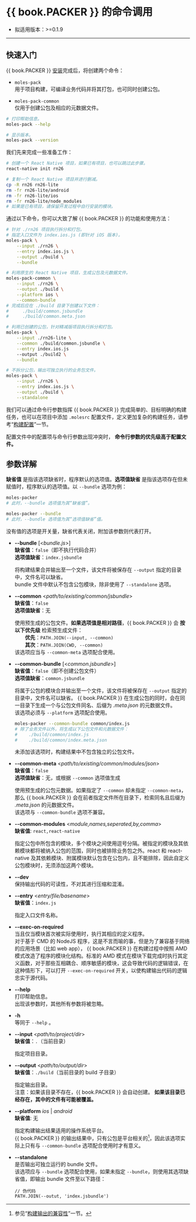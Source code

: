#   {{ book.PACKER }} 的命令调用
*   拟适用版本：>=0.1.9

---

##    快速入门

{{ book.PACKER }} [安装](moles-packer.install.md)完成后，将创建两个命令：
*   ```moles-pack```  
    用于项目构建，可编译业务代码并将其打包，也可同时创建公包。

*   ```moles-pack-common```  
    仅用于创建公包及相应的元数据文件。

```bash
# 打印帮助信息。
moles-pack --help

# 显示版本。
moles-pack --version
```

我们先来完成一些准备工作：
```bash
# 创建一个 React Native 项目，如果已有项目，也可以跳过此步骤。
react-native init rn26

# 复制一个 React Native 项目并进行删减。
cp -R rn26 rn26-lite
rm -fr rn26-lite/android
rm -fr rn26-lite/ios
rm -fr rn26-lite/node_modules
# 如果是已有项目，请保留开发过程中自行安装的模块。
```

通过以下命令，你可以大致了解 {{ book.PACKER }} 的功能和使用方法：
```bash
# 针对 ./rn26 项目执行拆分和打包。
# 指定入口文件为 index.ios.js (即针对 iOS 版本)。
moles-pack \
    --input ./rn26 \
    --entry index.ios.js \
    --output ./build \
    --bundle

# 利用原生的 React Native 项目，生成公包及元数据文件。
moles-pack-common \
    --input ./rn26 \
    --output ./build \
    --platform ios \
    --common-bundle
# 完成后应在 ./build 目录下创建以下文件：
# 　　 ./build/common.jsbundle
# 　　 ./build/common.meta.json

# 利用已创建的公包，针对精减版项目执行拆分和打包。
moles-pack \
    --input ./rn26-lite \
    --common ./build/common.jsbundle \
    --entry index.ios.js
    --output ./build2 \
    --bundle

# 不拆分公包，输出可独立执行的业务包文件。
moles-pack \
    --input ./rn26 \
    --entry index.ios.js \
    --output ./build \
    --standalone
```

我们可以通过命令行参数指挥 {{ book.PACKER }} 完成简单的、目标明确的构建任务，也可以在项目中添加 ```.molesrc``` 配置文件，定义更加复杂的构建任务，请参考“[构建配置](moles-packer.spec.md)”一节。

配置文件中的配置项与命令行参数出现冲突时， __命令行参数的优先级高于配置文件。__

##    参数详解

__缺省值__ 是指该选项缺省时，程序默认的选项值。__选项值缺省__ 是指该选项存在但未赋值时，程序默认的选项值。以 ```--bundle``` 选项为例：
```bash
moles-packer
# 此时，--bundle 选项值为其“缺省值”。

moles-packer --bundle
# 此时，--bundle 选项值为其“选项值缺省”值。
```
没有值的选项是开关量，缺省代表关闭，附加该参数则代表打开。

*   __--bundle__ [&lt;*bundle.js*&gt;]  
    __缺省值__：```false```（即不执行代码合并）  
    __选项值缺省__：```index.jsbundle```  

    将构建结果合并输出至一个文件，该文件将被保存在 ```--output``` 指定的目录中，文件名可以缺省。  
    bundle 文件中默认不包含公包模块，除非使用了 ```--standalone``` 选项。

*   __--common__ &lt;*path/to/existing/common/jsbundle*&gt;  
    __缺省值__：```false```  
    __选项值缺省__：无  

    使用预生成的公包文件。__如果选项值是相对路径__，{{ book.PACKER }} 会 __按以下优先级__ 检索预生成文件：  
    　　__优先__：```PATH.JOIN(--input, --common)```  
    　　__其次__：```PATH.JOIN(CWD, --common)```  
    该选项应当与 ```--common-meta``` 选项配合使用。

*   __--common-bundle__ [&lt;*common.jsbundle*&gt;]  
    __缺省值__：```false```（即不创建公包文件）  
    __选项值缺省__：```common.jsbundle```  

    将属于公包的模块合并输出至一个文件，该文件将被保存在 ```--output``` 指定的目录中，文件名可以缺省。 {{ book.PACKER }} 在生成公包的同时，会在同一目录下生成一个与公包文件同名、后缀为 *.meta.json* 的元数据文件。  
    该选项必须与 ```--platform``` 选项配合使用。

    ```bash
    moles-packer --common-bundle common/index.js
    # 除了业务文件以外，将生成以下公包文件和元数据文件：
    # 　　./build/common/index.js
    # 　　./build/common/index.meta.json
    ```
    未添加该选项时，构建结果中不包含独立的公包文件。

*   __--common-meta__ &lt;*path/to/existing/common/modules/json*&gt;  
    __缺省值__：```false```  
    __选项值缺省__：无，或根据 ```--common``` 选项值生成  

    使用预生成的公包元数据。如果指定了 ```--common``` 却未指定 ```--common-meta```，那么 {{ book.PACKER }} 会在前者指定文件所在目录下，检索同名且后缀为 *.meta.json* 的元数据文件。  
    该选项与 ```--common-bundle``` 选项不兼容。

*   __--common-modules__ &lt;*module,names,seperated,by,comma*&gt;  
    __缺省值__: ```react,react-native```

    指定公包中所包含的模块，多个模块之间使用逗号分隔。被指定的模块及其依赖模块都将被纳入公包的范围，同时也被排除业务包之外。react 和 react-native 及其依赖模块、附属模块默认包含在公包内，且不能排除，因此自定义公包模块时，无须添加这两个模块。

*   __--dev__  
    保持输出代码的可读性，不对其进行压缩和混淆。

*   __--entry__ &lt;*entry/file/basename*&gt;  
    __缺省值__：```index.js```  

    指定入口文件名称。

*   __--exec-on-required__  
    当且仅当模块首次被实际使用时，执行其相应的定义程序。  
    对于基于 CMD 的 NodeJS 程序，这是不言而喻的事，但是为了兼容基于网络的应用场景（比如 web app）， {{ book.PACKER }} 在构建过程中按照 AMD 模式改造了程序的模块化结构。标准的 AMD 模式在模块下载完成时执行其定义函数，对于那些互相耦合、顺序敏感的模块，这会导致代码的逻辑错误，在这种情形下，可以打开 ```--exec-on-required``` 开关，以使构建输出代码的逻辑忠实于源代码。

*   __--help__  
    打印帮助信息。  
    出现该参数时，其他所有参数将被忽略。

*   __-h__  
    等同于 ```--help``` 。

*   __--input__ &lt;*path/to/project/dir*&gt;  
    __缺省值__：```.```（当前目录）

    指定项目目录。  

*   __--output__ &lt;*path/to/output/dir*&gt;  
    __缺省值__：```./build```（当前目录的 build 子目录）  

    指定输出目录。  
    注意：如果该目录不存在，{{ book.PACKER }} 会自动创建。 __如果该目录已经存在，其中的文件有可能被覆盖。__

*   __--platform__ *ios* | *android*  
    __缺省值__: 无

    指定构建输出结果适用的操作系统平台。  
    {{ book.PACKER }} 的输出结果中，只有公包是平台相关的[^1]，因此该选项实际上只有与 ```--common-bundle``` 选项配合使用时才有意义。

*   __--standalone__  
    是否输出可独立运行的 bundle 文件。  
    该选项应与 ```--bundle``` 选项配合使用，如果未指定 ```--bundle```，则使用其选项缺省值，即输出 bundle 文件至以下路径：
    ```
    // 伪代码
    PATH.JOIN(--outut, 'index.jsbundle')
    ```

[^1]: 参见“[构建输出的兼容性](moles-packer.bundle.compatibility.md)”一节。
